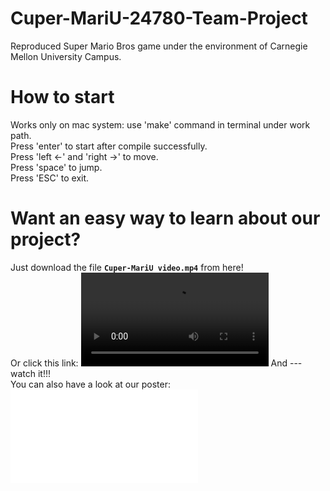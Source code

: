 # Cuper-MariU-24780-Team-Project
Reproduced Super Mario Bros game under the environment of Carnegie Mellon University Campus.

# How to start  
Works only on mac system: use 'make' command in terminal under work path.  
Press 'enter' to start after compile successfully.   
Press 'left <-' and 'right ->' to move.  
Press 'space' to jump.  
Press 'ESC' to exit.  

# Want an easy way to learn about our project?
Just download the file **`Cuper-MariU video.mp4`** from here!     
Or click this link: ![Our video](./Cuper-MariU%20video.mp4) And --- watch it!!!  
You can also have a look at our poster: ![Our poster](./final%20poster.pdf)
